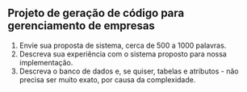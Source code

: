 ## Projeto de geração de código para gerenciamento de empresas

1) Envie sua proposta de sistema, cerca de 500 a 1000 palavras.
2) Descreva sua experiência com o sistema proposto para nossa implementação.
3) Descreva o banco de dados e, se quiser, tabelas e atributos - não precisa ser muito exato, por causa da complexidade.
